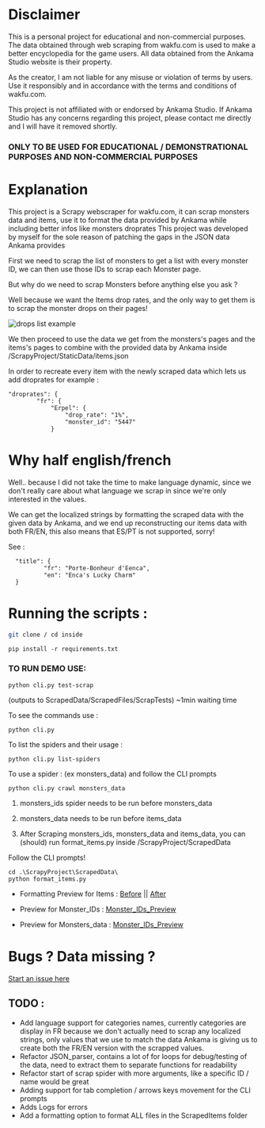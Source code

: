 # Disclaimer

This is a personal project for educational and non-commercial purposes. The data obtained through web scraping from wakfu.com is used to make a better encyclopedia for the game users.
All data obtained from the Ankama Studio website is their property.

As the creator, I am not liable for any misuse or violation of terms by users. Use it responsibly and in accordance with the terms and conditions of wakfu.com.

This project is not affiliated with or endorsed by Ankama Studio.
If Ankama Studio has any concerns regarding this project, please contact me directly and I will have it removed shortly.

### ONLY TO BE USED FOR EDUCATIONAL / DEMONSTRATIONAL PURPOSES AND NON-COMMERCIAL PURPOSES

# Explanation

This project is a Scrapy webscraper for wakfu.com, it can scrap monsters data and items, use it to format the data provided by Ankama while including better infos like monsters droprates
This project was developed by myself for the sole reason of patching the gaps in the JSON data Ankama provides


First we need to scrap the list of monsters to get a list with every monster ID, we can then use those IDs to scrap each Monster page.

But why do we need to scrap Monsters before anything else you ask ?

Well because we want the Items drop rates, and the only way to get them is to scrap the monster drops on their pages!

![drops list example](https://i.imgur.com/wClnI3M.png)

We then proceed to use the data we get from the monsters's pages and the items's pages to combine with the provided data by Ankama inside /ScrapyProject/StaticData/items.json

In order to recreate every item with the newly scraped data which lets us add droprates for example :

```
"droprates": {
        "fr": {
            "Erpel": {
                "drop_rate": "1%",
                "monster_id": "5447"
            }
```

# Why half english/french
Well.. because I did not take the time to make language dynamic, since we don't really care about what language we scrap in since we're only interested in the values.

We can get the localized strings by formatting the scraped data with the given data by Ankama, and we end up reconstructing our items data with both FR/EN, this also means that ES/PT is not supported, sorry!

See :
```
  "title": {
          "fr": "Porte-Bonheur d'Eenca",
          "en": "Enca's Lucky Charm"
  }
```
# Running the scripts :
``` bash
git clone / cd inside
```
```
pip install -r requirements.txt
```
### TO RUN DEMO USE:
```
python cli.py test-scrap   
```
(outputs to ScrapedData/ScrapedFiles/ScrapTests) ~1min waiting time

To see the commands use :
```
python cli.py 
```
To list the spiders and their usage :
```
python cli.py list-spiders 
```
To use a spider : (ex monsters_data) and follow the CLI prompts
```
python cli.py crawl monsters_data
```

1. monsters_ids spider needs to be run before monsters_data

2. monsters_data needs to be run before items_data

3. After Scraping monsters_ids, monsters_data and items_data, you can (should) run format_items.py inside /ScrapyProject/ScrapedData


Follow the CLI prompts!
```
cd .\ScrapyProject\ScrapedData\
python format_items.py
```
+ Formatting Preview for Items :
[Before](https://github.com/Rhyyn/WakfuWebScraper/blob/main/ScrapyProject/FormattingPreview/old_format.json) || [After](https://github.com/Rhyyn/WakfuWebScraper/blob/main/ScrapyProject/FormattingPreview/new_format.json)

+ Preview for Monster_IDs :
[Monster_IDs_Preview](https://github.com/Rhyyn/WakfuWebScraper/blob/main/ScrapyProject/FormattingPreview/monsters_IDs_preview.json)

+ Preview for Monsters_data :
[Monster_IDs_Preview](https://github.com/Rhyyn/WakfuWebScraper/blob/main/ScrapyProject/FormattingPreview/monsters_data_preview.json)



# Bugs ? Data missing ?
[Start an issue here](https://github.com/Rhyyn/WakfuWebScraper/issues)



## TODO : 

+ Add language support for categories names, currently categories are display in FR because we don't actually need to scrap any localized strings, only values that we use to match the data Ankama is giving us to create both the FR/EN version with the scrapped values.
+ Refactor JSON_parser, contains a lot of for loops for debug/testing of the data, need to extract them to separate functions for readability 
+ Refactor start of scrap spider with more arguments, like a specific ID / name would be great
+ Adding support for tab completion / arrows keys movement for the CLI prompts
+ Adds Logs for errors
+ Add a formatting option to format ALL files in the ScrapedItems folder

